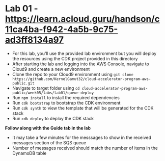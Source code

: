 # Lab 01 - https://learn.acloud.guru/handson/c11ca4ba-f942-4a5b-9c75-ad3ff8134a97

* For this lab, you'll use the provided lab environment but you will deploy the resources using the CDK project provided in this directory
* After starting the lab and logging into the AWS Console, navigate to Cloud9 and create a new environment
* Clone the repo to your Cloud9 environment using `git clone https://github.com/KernelGamut32/cloud-accelerator-program-aws-public.git`
* Navigate to target folder using `cd cloud-accelerator-program-aws-public/week05/labs/lab01/queue-deploy`
* Run `npm install` to install the required dependencies
* Run `cdk bootstrap` to bootstrap the CDK environment
* Run `cdk synth` to view the template that will be generated for the CDK stack
* Run `cdk deploy` to deploy the CDK stack

**Follow along with the Guide tab in the lab**

* It may take a few minutes for the messsages to show in the received messages section of the SQS queue
* Number of messages received should match the number of items in the DynamoDB table
